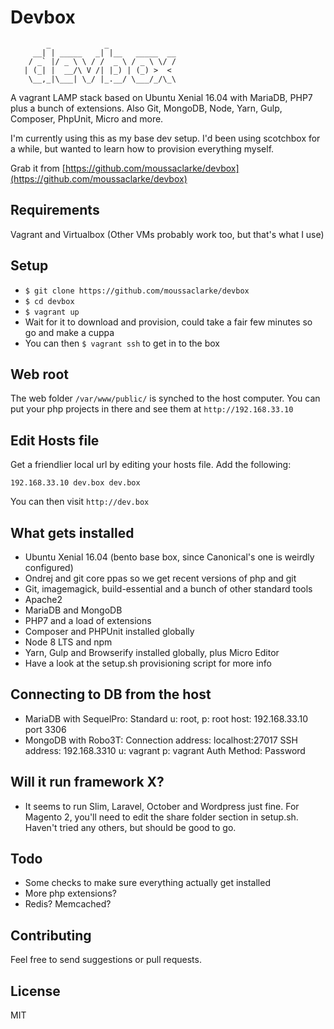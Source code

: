 # Devbox
```
        _            _               
     __| | _____   _| |__   _____  __
    / _` |/ _ \ \ / /  _ \ / _ \ \/ /
   | (_| |  __/\ V /| |_) | (_) >  < 
    \__,_|\___| \_/ |_.__/ \___/_/\_\
```
A vagrant LAMP stack based on Ubuntu Xenial 16.04 with MariaDB, PHP7 plus a bunch of extensions. Also Git, MongoDB, Node, Yarn, Gulp, Composer, PhpUnit, Micro and more.

I'm currently using this as my base dev setup. I'd been using scotchbox for a while, but wanted to learn how to provision everything myself.

Grab it from [https://github.com/moussaclarke/devbox](https://github.com/moussaclarke/devbox)

## Requirements
Vagrant and Virtualbox (Other VMs probably work too, but that's what I use)

## Setup
* `$ git clone https://github.com/moussaclarke/devbox`
* `$ cd devbox`
* `$ vagrant up`
* Wait for it to download and provision, could take a fair few minutes so go and make a cuppa
* You can then `$ vagrant ssh` to get in to the box

## Web root
The web folder `/var/www/public/` is synched to the host computer. You can put your php projects in there and see them at `http://192.168.33.10`

## Edit Hosts file
Get a friendlier local url by editing your hosts file. Add the following:

`192.168.33.10 dev.box dev.box`

You can then visit `http://dev.box`

## What gets installed
* Ubuntu Xenial 16.04 (bento base box, since Canonical's one is weirdly configured)
* Ondrej and git core ppas so we get recent versions of php and git
* Git, imagemagick, build-essential and a bunch of other standard tools
* Apache2
* MariaDB and MongoDB
* PHP7 and a load of extensions
* Composer and PHPUnit installed globally
* Node 8 LTS and npm
* Yarn, Gulp and Browserify installed globally, plus Micro Editor
* Have a look at the setup.sh provisioning script for more info

## Connecting to DB from the host
* MariaDB with SequelPro: Standard u: root, p: root host: 192.168.33.10 port 3306
* MongoDB with Robo3T: Connection address: localhost:27017 SSH address: 192.168.3310 u: vagrant p: vagrant Auth Method: Password

## Will it run framework X?
* It seems to run Slim, Laravel, October and Wordpress just fine. For Magento 2, you'll need to edit the share folder section in setup.sh. Haven't tried any others, but should be good to go.

## Todo
* Some checks to make sure everything actually get installed
* More php extensions?
* Redis? Memcached?

## Contributing
Feel free to send suggestions or pull requests.

## License
MIT
